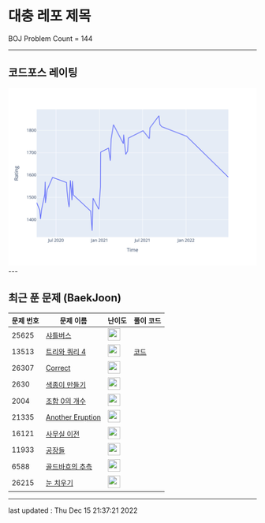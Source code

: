 # 대충 레포 제목

BOJ Problem Count = 144

---

## 코드포스 레이팅
[![Rating Graph](./cfStats.svg)](https://github.com/ingyu1008/Algorithm-Problem-Solving/blob/master/cfStats.html)---

## 최근 푼 문제 (BaekJoon)
| 문제 번호 | 문제 이름 | 난이도 | 풀이 코드 |
| --- | --- | --- | --- |
| 25625 | [샤틀버스](https://www.acmicpc.net/problem/25625) | <img height="25px" width="25px=" src="https://static.solved.ac/tier_small/2.svg"/> |  |
| 13513 | [트리와 쿼리 4](https://www.acmicpc.net/problem/13513) | <img height="25px" width="25px=" src="https://static.solved.ac/tier_small/23.svg"/> | [코드](<https://github.com/ingyu1008/Algorithm-Problem-Solving/tree/master/Baekjoon%20Online%20Judge/트리와 쿼리 4/solution.cpp>) |
| 26307 | [Correct](https://www.acmicpc.net/problem/26307) | <img height="25px" width="25px=" src="https://static.solved.ac/tier_small/1.svg"/> |  |
| 2630 | [색종이 만들기](https://www.acmicpc.net/problem/2630) | <img height="25px" width="25px=" src="https://static.solved.ac/tier_small/9.svg"/> |  |
| 2004 | [조합 0의 개수](https://www.acmicpc.net/problem/2004) | <img height="25px" width="25px=" src="https://static.solved.ac/tier_small/9.svg"/> |  |
| 21335 | [Another Eruption](https://www.acmicpc.net/problem/21335) | <img height="25px" width="25px=" src="https://static.solved.ac/tier_small/2.svg"/> |  |
| 16121 | [사무실 이전](https://www.acmicpc.net/problem/16121) | <img height="25px" width="25px=" src="https://static.solved.ac/tier_small/21.svg"/> |  |
| 11933 | [공장들](https://www.acmicpc.net/problem/11933) | <img height="25px" width="25px=" src="https://static.solved.ac/tier_small/22.svg"/> |  |
| 6588 | [골드바흐의 추측](https://www.acmicpc.net/problem/6588) | <img height="25px" width="25px=" src="https://static.solved.ac/tier_small/10.svg"/> |  |
| 26215 | [눈 치우기](https://www.acmicpc.net/problem/26215) | <img height="25px" width="25px=" src="https://static.solved.ac/tier_small/8.svg"/> |  |


---

last updated : Thu Dec 15 21:37:21 2022

